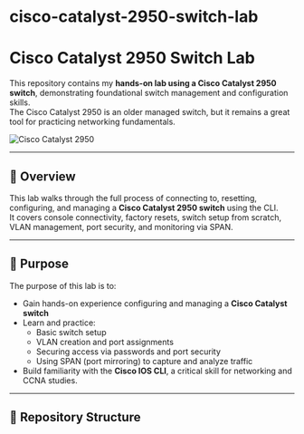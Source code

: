 # cisco-catalyst-2950-switch-lab

# Cisco Catalyst 2950 Switch Lab

This repository contains my **hands-on lab using a Cisco Catalyst 2950 switch**, demonstrating foundational switch management and configuration skills.  
The Cisco Catalyst 2950 is an older managed switch, but it remains a great tool for practicing networking fundamentals.

![Cisco Catalyst 2950](Images/Connecting/con1.png)

---

## 📖 Overview

This lab walks through the full process of connecting to, resetting, configuring, and managing a **Cisco Catalyst 2950 switch** using the CLI.  
It covers console connectivity, factory resets, switch setup from scratch, VLAN management, port security, and monitoring via SPAN.

---

## 🎯 Purpose

The purpose of this lab is to:

- Gain hands-on experience configuring and managing a **Cisco Catalyst switch**  
- Learn and practice:
  - Basic switch setup
  - VLAN creation and port assignments
  - Securing access via passwords and port security
  - Using SPAN (port mirroring) to capture and analyze traffic
- Build familiarity with the **Cisco IOS CLI**, a critical skill for networking and CCNA studies.

---

## 📂 Repository Structure

